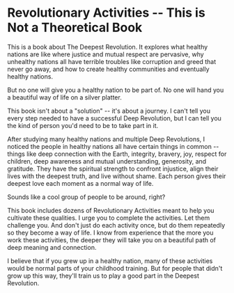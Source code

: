 # Revolutionary Activities -- This is Not a Theoretical Book

This is a book about The Deepest Revolution. It explores what healthy nations are like where justice and mutual respect are pervasive, why unhealthy nations all have terrible troubles like corruption and greed that never go away, and how to create healthy communities and eventually healthy nations.

But no one will give you a healthy nation to be part of. No one will hand you a beautiful way of life on a silver platter.

This book isn't about a "solution" -- it's about a journey. I can't tell you every step needed to have a successful Deep Revolution, but I can tell you the kind of person you'd need to be to take part in it.

After studying many healthy nations and multiple Deep Revolutions, I noticed the people in healthy nations all have certain things in common -- things like deep connection with the Earth, integrity, bravery, joy, respect for children, deep awareness and mutual understanding, generosity, and gratitude. They have the spiritual strength to confront injustice, align their lives with the deepest truth, and live without shame. Each person gives their deepest love each moment as a normal way of life.

Sounds like a cool group of people to be around, right? 

This book includes dozens of Revolutionary Activities meant to help you cultivate these qualities. I urge you to complete the activities. Let them challenge you. And don't just do each activity once, but do them repeatedly so they become a way of life. I know from experience that the more you work these activities, the deeper they will take you on a beautiful path of deep meaning and connection.

I believe that if you grew up in a healthy nation, many of these activities would be normal parts of your childhood training. But for people that didn't grow up this way, they'll train us to play a good part in the Deepest Revolution.